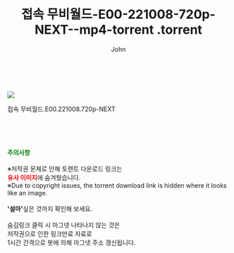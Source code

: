 ﻿---
layout: post
title:  "                   접속 무비월드-E00-221008-720p-NEXT--mp4-torrent                .torrent"
author: John
categories: [ TV ]
tags: [  ]
image: https://torrentrj57.com/uploadfile/full/f71638a87a065e28baf6eda9b15a0df8cedbb304.jpg 
description: "                   접속 무비월드-E00-221008-720p-NEXT--mp4-torrent                 torrent 정보 공유"
toc: true
toc_sticky: true
---

<br>
<p><img src="https://torrentrj57.com/uploadfile/full/f71638a87a065e28baf6eda9b15a0df8cedbb304.jpg"/></p>
 접속 무비월드.E00.221008.720p-NEXT  
    
<br><br><br>
<p data-ke-size="size16"><b><span style="color: green;">주의사항</span></b><br /><br />※저작권 문제로 인해 토렌트 다운로드 링크는<br /><b><span style="color: red;">유사 이미지</span></b>에 숨겨뒀습니다.<br />※Due to copyright issues, the torrent download link is hidden where it looks like an image.<br /><br /><b>'설마'</b>싶은 것까지 확인해 보세요.<br /><br />숨김링크 클릭 시 마그넷 나타나지 않는 것은<br />저작권으로 인한 링크만료 자료로<br />1시간 간격으로 봇에 의해 마그넷 주소 갱신됩니다.</p>
